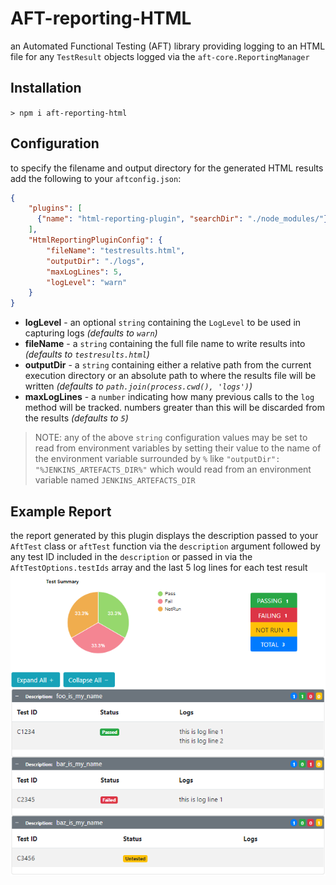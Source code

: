 # AFT-reporting-HTML
an Automated Functional Testing (AFT) library providing logging to an HTML file for any `TestResult` objects logged via the `aft-core.ReportingManager`

## Installation
`> npm i aft-reporting-html`

## Configuration
to specify the filename and output directory for the generated HTML results add the following to your `aftconfig.json`:
```json
{
    "plugins": [
      {"name": "html-reporting-plugin", "searchDir": "./node_modules/"}
    ],
    "HtmlReportingPluginConfig": {
        "fileName": "testresults.html",
        "outputDir": "./logs",
        "maxLogLines": 5,
        "logLevel": "warn"
    }
}
```
- **logLevel** - an optional `string` containing the `LogLevel` to be used in capturing logs _(defaults to `warn`)_
- **fileName** - a `string` containing the full file name to write results into _(defaults to `testresults.html`)_
- **outputDir** - a `string` containing either a relative path from the current execution directory or an absolute path to where the results file will be written _(defaults to `path.join(process.cwd(), 'logs')`)_
- **maxLogLines** - a `number` indicating how many previous calls to the `log` method will be tracked. numbers greater than this will be discarded from the results _(defaults to `5`)_

> NOTE: any of the above `string` configuration values may be set to read from environment variables by setting their value to the name of the environment variable surrounded by `%` like `"outputDir": "%JENKINS_ARTEFACTS_DIR%"` which would read from an environment variable named `JENKINS_ARTEFACTS_DIR`

## Example Report
the report generated by this plugin displays the description passed to your `AftTest` class or `aftTest` function via the `description` argument followed by any test ID included in the `description` or passed in via the `AftTestOptions.testIds` array and the last 5 log lines for each test result
[![example report](./ExampleReport.png)](./src/templates/tmp.html)
